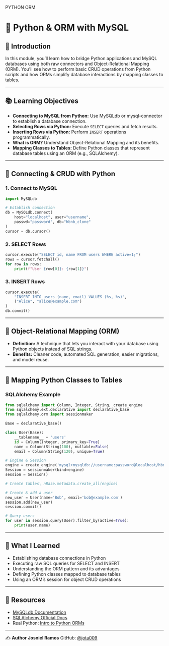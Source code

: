 PYTHON ORM
# 🐍 Python & ORM with MySQL

## 🌟 Introduction

In this module, you’ll learn how to bridge Python applications and MySQL databases using both raw connectors and Object-Relational Mapping (ORM). You’ll see how to perform basic CRUD operations from Python scripts and how ORMs simplify database interactions by mapping classes to tables.

---

## 📚 Learning Objectives

* **Connecting to MySQL from Python:** Use MySQLdb or mysql-connector to establish a database connection.
* **Selecting Rows via Python:** Execute `SELECT` queries and fetch results.
* **Inserting Rows via Python:** Perform `INSERT` operations programmatically.
* **What is ORM?** Understand Object-Relational Mapping and its benefits.
* **Mapping Classes to Tables:** Define Python classes that represent database tables using an ORM (e.g., SQLAlchemy).

---

## 🔌 Connecting & CRUD with Python

### 1. Connect to MySQL

```python
import MySQLdb

# Establish connection
db = MySQLdb.connect(
    host="localhost", user="username",
    passwd="password", db="hbnb_clone"
)
cursor = db.cursor()
```

### 2. SELECT Rows

```python
cursor.execute("SELECT id, name FROM users WHERE active=1;")
rows = cursor.fetchall()
for row in rows:
    print(f"User {row[0]}: {row[1]}")
```

### 3. INSERT Rows

```python
cursor.execute(
    "INSERT INTO users (name, email) VALUES (%s, %s)",
    ("Alice", "alice@example.com")
)
db.commit()
```

---

## 🔄 Object-Relational Mapping (ORM)

* **Definition:** A technique that lets you interact with your database using Python objects instead of SQL strings.
* **Benefits:** Cleaner code, automated SQL generation, easier migrations, and model reuse.

---

## 🧩 Mapping Python Classes to Tables

### SQLAlchemy Example

```python
from sqlalchemy import Column, Integer, String, create_engine
from sqlalchemy.ext.declarative import declarative_base
from sqlalchemy.orm import sessionmaker

Base = declarative_base()

class User(Base):
    __tablename__ = 'users'
    id = Column(Integer, primary_key=True)
    name = Column(String(100), nullable=False)
    email = Column(String(120), unique=True)

# Engine & Session
engine = create_engine('mysql+mysqldb://username:password@localhost/hbnb_clone')
Session = sessionmaker(bind=engine)
session = Session()

# Create tables\ nBase.metadata.create_all(engine)

# Create & add a user
new_user = User(name='Bob', email='bob@example.com')
session.add(new_user)
session.commit()

# Query users
for user in session.query(User).filter_by(active=True):
    print(user.name)
```

---

## 🚀 What I Learned

* Establishing database connections in Python
* Executing raw SQL queries for SELECT and INSERT
* Understanding the ORM pattern and its advantages
* Defining Python classes mapped to database tables
* Using an ORM’s session for object CRUD operations

---

## 📖 Resources

* [MySQLdb Documentation](https://mysqlclient.readthedocs.io/)
* [SQLAlchemy Official Docs](https://docs.sqlalchemy.org/)
* Real Python: [Intro to Python ORMs](https://realpython.com/python-orms/)

---

✍️ **Author**
**Josniel Ramos**
GitHub: [@jota009](https://github.com/jota009)
